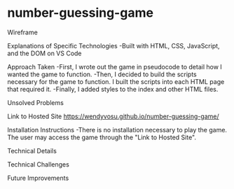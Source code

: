 # number-guessing-game

Wireframe

Explanations of Specific Technologies
-Built with HTML, CSS, JavaScript, and the DOM on VS Code

Approach Taken
-First, I wrote out the game in pseudocode to detail how I wanted the game to function. 
-Then, I decided to build the scripts necessary for the game to function. I built the scripts into each HTML page that required it. 
-Finally, I added styles to the index and other HTML files. 

Unsolved Problems

Link to Hosted Site
https://wendyvosu.github.io/number-guessing-game/

Installation Instructions
-There is no installation necessary to play the game. The user may access the game through the "Link to Hosted Site".

Technical Details

Technical Challenges

Future Improvements
